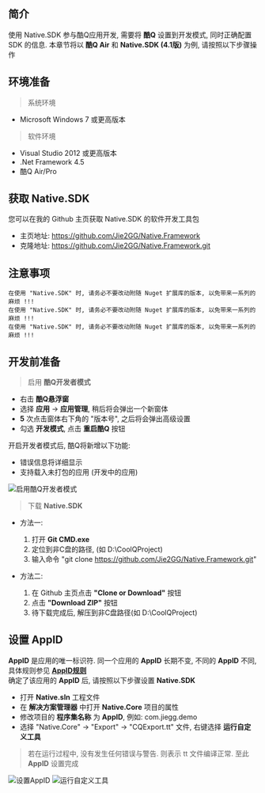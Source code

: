 ## 简介

使用 Native.SDK 参与酷Q应用开发, 需要将 **酷Q** 设置到开发模式, 同时正确配置 SDK 的信息. 本章节将以 **酷Q Air** 和 **Native.SDK (4.1版)** 为例, 请按照以下步骤操作

## 环境准备

> 系统环境
* Microsoft Windows 7 或更高版本

> 软件环境
* Visual Studio 2012 或更高版本
* .Net Framework 4.5
* 酷Q Air/Pro

## 获取 **Native.SDK**

您可以在我的 Github 主页获取 Native.SDK 的软件开发工具包

* 主页地址: https://github.com/Jie2GG/Native.Framework
* 克隆地址: https://github.com/Jie2GG/Native.Framework.git

## 注意事项

`在使用 "Native.SDK" 时, 请务必不要改动附随 Nuget 扩展库的版本, 以免带来一系列的麻烦 !!!`<br/>
`在使用 "Native.SDK" 时, 请务必不要改动附随 Nuget 扩展库的版本, 以免带来一系列的麻烦 !!!`<br/>
`在使用 "Native.SDK" 时, 请务必不要改动附随 Nuget 扩展库的版本, 以免带来一系列的麻烦 !!!`<br/>

## 开发前准备

> 启用 **酷Q开发者模式**

* 右击 **酷Q悬浮窗**
* 选择 **应用** -> **应用管理**, 稍后将会弹出一个新窗体
* **5** 次点击窗体右下角的 "版本号", 之后将会弹出高级设置
* 勾选 **开发模式**, 点击 **重启酷Q** 按钮

开启开发者模式后, 酷Q将新增以下功能:
* 错误信息将详细显示
* 支持载入未打包的应用 (开发中的应用)

![启用酷Q开发者模式](https://jie2gg.github.io/Image/Native.Framework/Native_EnableDev.png)

> 下载 **Native.SDK**

 * 方法一:
    
    1. 打开 **Git CMD.exe**
    2. 定位到非C盘的路径, (如 D:\CoolQProject)
    3. 输入命令 "git clone https://github.com/Jie2GG/Native.Framework.git"

* 方法二:

    1. 在 Github 主页点击 **"Clone or Download"** 按钮
    2. 点击 **"Download ZIP"** 按钮
    3. 待下载完成后, 解压到非C盘路径(如 D:\CoolQProject)

## 设置 **AppID**

**AppID** 是应用的唯一标识符. 同一个应用的 **AppID** 长期不变, 不同的 **AppID** 不同, 具体规则参见 **[AppID规则](https://docs.cqp.im/dev/v9/appid/)**
<br/>
确定了该应用的 **AppID** 后, 请按照以下步骤设置 **Native.SDK**

* 打开 **Native.sln** 工程文件
* 在 **解决方案管理器** 中打开 **Native.Core** 项目的属性
* 修改项目的 **程序集名称** 为 **AppID**, 例如: com.jiegg.demo
* 选择 "Native.Core" -> "Export" -> "CQExport.tt" 文件, 右键选择 **运行自定义工具**

> 若在运行过程中, 没有发生任何错误与警告. 则表示 tt 文件编译正常. 至此 **AppID** 设置完成

![设置AppID](https://jie2gg.github.io/Image/Native.Framework/Native_SetAppID.png)
![运行自定义工具](https://jie2gg.github.io/Image/Native.Framework/Native_RunTool.png)